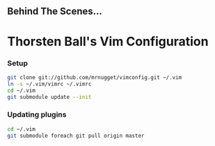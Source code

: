 ## Behind The Scenes...
# Thorsten Ball's Vim Configuration

### Setup

```bash
git clone git://github.com/mrnugget/vimconfig.git ~/.vim
ln -s ~/.vim/vimrc ~/.vimrc
cd ~/.vim
git submodule update --init
```


### Updating plugins

```bash
cd ~/.vim
git submodule foreach git pull origin master
```
